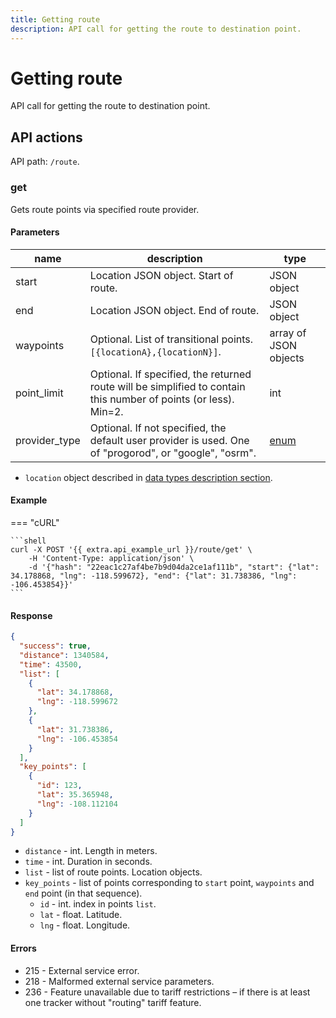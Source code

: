 ```yaml
---
title: Getting route
description: API call for getting the route to destination point.
---
```


# Getting route

API call for getting the route to destination point.

## API actions

API path: `/route`.

### get

Gets route points via specified route provider.

#### Parameters

| name           | description                                                                                                      | type                     |
| -------------- | ---------------------------------------------------------------------------------------------------------------- | ------------------------ |
| start          | Location JSON object. Start of route.                                                                            | JSON object              |
| end            | Location JSON object. End of route.                                                                              | JSON object              |
| waypoints      | Optional. List of transitional points. `[{locationA},{locationN}]`.                                              | array of JSON objects    |
| point\_limit   | Optional. If specified, the returned route will be simplified to contain this number of points (or less). Min=2. | int                      |
| provider\_type | Optional. If not specified, the default user provider is used. One of "progorod", or "google", "osrm".           | [enum](broken-reference) |

* `location` object described in [data types description section](broken-reference).

#### Example

\=== "cURL"

````
```shell
curl -X POST '{{ extra.api_example_url }}/route/get' \
    -H 'Content-Type: application/json' \
    -d '{"hash": "22eac1c27af4be7b9d04da2ce1af111b", "start": {"lat": 34.178868, "lng": -118.599672}, "end": {"lat": 31.738386, "lng": -106.453854}}'
```
````

#### Response

```json
{
  "success": true,
  "distance": 1340584,
  "time": 43500,
  "list": [
    {
      "lat": 34.178868,
      "lng": -118.599672
    },
    {
      "lat": 31.738386,
      "lng": -106.453854
    }
  ],
  "key_points": [
    {
      "id": 123,
      "lat": 35.365948,
      "lng": -108.112104
    }
  ]
}
```

* `distance` - int. Length in meters.
* `time` - int. Duration in seconds.
* `list` - list of route points. Location objects.
* `key_points` - list of points corresponding to `start` point, `waypoints` and `end` point (in that sequence).
  * `id` - int. index in points `list`.
  * `lat` - float. Latitude.
  * `lng` - float. Longitude.

#### Errors

* 215 - External service error.
* 218 - Malformed external service parameters.
* 236 - Feature unavailable due to tariff restrictions – if there is at least one tracker without "routing" tariff feature.
